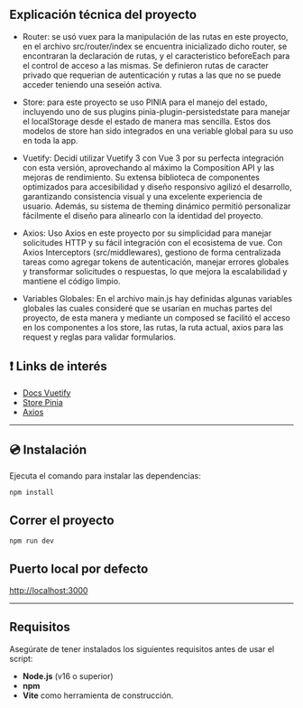 ## Explicación técnica del proyecto

- Router: se usó vuex para la manipulación de las rutas en este proyecto, en el archivo src/router/index se encuentra inicializado dicho router, se encontraran la declaración de rutas, y el caracteristico beforeEach para el control de acceso a las mismas. Se definieron rutas de caracter privado que requerian de autenticación y rutas a las que no se puede acceder teniendo una seseión activa.

- Store: para este proyecto se uso PINIA para el manejo del estado, incluyendo uno de sus plugins pinia-plugin-persistedstate para manejar el localStorage desde el estado de manera mas sencilla. Estos dos modelos de store han sido integrados en una veriable global para su uso en toda la app.

- Vuetify: Decidí utilizar Vuetify 3 con Vue 3 por su perfecta integración con esta versión, aprovechando al máximo la Composition API y las mejoras de rendimiento. Su extensa biblioteca de componentes optimizados para accesibilidad y diseño responsivo agilizó el desarrollo, garantizando consistencia visual y una excelente experiencia de usuario. Además, su sistema de theming dinámico permitió personalizar fácilmente el diseño para alinearlo con la identidad del proyecto.

- Axios: Uso Axios en este proyecto por su simplicidad para manejar solicitudes HTTP y su fácil integración con el ecosistema de vue. Con Axios Interceptors (src/middlewares), gestiono de forma centralizada tareas como agregar tokens de autenticación, manejar errores globales y transformar solicitudes o respuestas, lo que mejora la escalabilidad y mantiene el código limpio.

- Variables Globales: En el archivo main.js hay definidas algunas variables globales las cuales consideré que se usarían en muchas partes del proyecto, de esta manera y mediante un composed se facilitó el acceso en los componentes a los store, las rutas, la ruta actual, axios para las request y reglas para validar formularios.

## ❗️ Links de interés

- [Docs Vuetify](https://vuetifyjs.com/)
- [Store Pinia](https://pinia.vuejs.org/)
- [Axios](https://axios-http.com/es/docs/intro)

---

## 💿 Instalación

Ejecuta el comando para instalar las dependencias:

```
npm install
```

## Correr el proyecto

```
npm run dev
```

## Puerto local por defecto

[http://localhost:3000](http://localhost:3000)

---

## Requisitos

Asegúrate de tener instalados los siguientes requisitos antes de usar el script:

- **Node.js** (v16 o superior)
- **npm** 
- **Vite** como herramienta de construcción.

